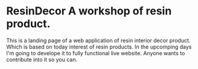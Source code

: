 # ResinDecor A workshop of resin product. 
This is a landing page of a web application of resin interior decor product. 
Which is based on today interest of resin products. In the upcomping days I'm going to develope it to fully functional live website. 
Anyone wants to contribute into it so you can.
